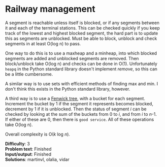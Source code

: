 # Railway management
A segment is reachable unless itself is blocked, or if any segments between it and each of the terminal stations. This can be checked quickly if you keep track of the lowest and highest blocked segment, the hard part is to update this as segments are unblocked. Must be able to block, unblock and check segments in at least O(log n) to pass.

One way to do this is to use a maxheap and a minheap, into which blocked segments are added and unblocked segments are removed. Then block/unblock take O(log n) and checks can be done in O(1). Unfortunately `heapq` in the Python standard library doesn't implement _remove_, so this can be a little cumbersome.

A similar way is to use sets with efficient methods of finding max and min. I don't think this exists in the Python standard library, however.

A third way is to use a [Fenwick tree](http://en.wikipedia.org/wiki/Fenwick_tree), with a bucket for each segment. Increment the bucket by 1 if the segment it represents becomes blocked, decrement by 1 if it is unblocked. Then the status of segment _i_ can be checked by looking at the sum of the buckets from 0 to _i_, and from _i_ to _n_-1. If either of these are 0, then there is `good service`. All of these operations take O(log n).

Overall complexity is O(_k_ log _n_).

__Difficulty__: 3  
__Problem text__: Finished  
__Input/output__: Finished  
__Solutions__: martinvl, olalia, vidar